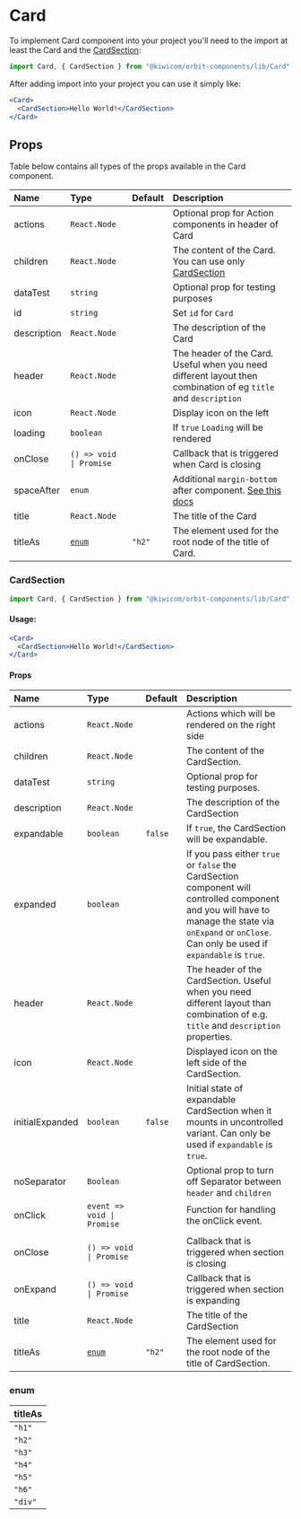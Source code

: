 # Card

To implement Card component into your project you'll need to the import at least the Card and the [CardSection](#cardsection):

```jsx
import Card, { CardSection } from "@kiwicom/orbit-components/lib/Card";
```

After adding import into your project you can use it simply like:

```jsx
<Card>
  <CardSection>Hello World!</CardSection>
</Card>
```

## Props

Table below contains all types of the props available in the Card component.

| Name        | Type                    | Default | Description                                                                                                                                                    |
| :---------- | :---------------------- | :------ | :------------------------------------------------------------------------------------------------------------------------------------------------------------- |
| actions     | `React.Node`            |         | Optional prop for Action components in header of Card                                                                                                          |
| children    | `React.Node`            |         | The content of the Card. You can use only [CardSection](#cardsection)                                                                                          |
| dataTest    | `string`                |         | Optional prop for testing purposes                                                                                                                             |
| id          | `string`                |         | Set `id` for `Card`                                                                                                                                            |
| description | `React.Node`            |         | The description of the Card                                                                                                                                    |
| header      | `React.Node`            |         | The header of the Card. Useful when you need different layout then combination of eg `title` and `description`                                                 |
| icon        | `React.Node`            |         | Display icon on the left                                                                                                                                       |
| loading     | `boolean`               |         | If `true` `Loading` will be rendered                                                                                                                           |
| onClose     | `() => void \| Promise` |         | Callback that is triggered when Card is closing                                                                                                                |
| spaceAfter  | `enum`                  |         | Additional `margin-bottom` after component. [See this docs](https://github.com/kiwicom/orbit/tree/master/packages/orbit-components/src/common/getSpacingToken) |
| title       | `React.Node`            |         | The title of the Card                                                                                                                                          |
| titleAs     | [`enum`](#enum)         | `"h2"`  | The element used for the root node of the title of Card.                                                                                                       |

### CardSection

```jsx
import Card, { CardSection } from "@kiwicom/orbit-components/lib/Card";
```

#### Usage:

```jsx
<Card>
  <CardSection>Hello World!</CardSection>
</Card>
```

#### Props

| Name            | Type                       | Default | Description                                                                                                                                                                                             |
| :-------------- | :------------------------- | :------ | :------------------------------------------------------------------------------------------------------------------------------------------------------------------------------------------------------ |
| actions         | `React.Node`               |         | Actions which will be rendered on the right side                                                                                                                                                        |
| children        | `React.Node`               |         | The content of the CardSection.                                                                                                                                                                         |
| dataTest        | `string`                   |         | Optional prop for testing purposes.                                                                                                                                                                     |
| description     | `React.Node`               |         | The description of the CardSection                                                                                                                                                                      |
| expandable      | `boolean`                  | `false` | If `true`, the CardSection will be expandable.                                                                                                                                                          |
| expanded        | `boolean`                  |         | If you pass either `true` or `false` the CardSection component will controlled component and you will have to manage the state via `onExpand` or `onClose`. Can only be used if `expandable` is `true`. |
| header          | `React.Node`               |         | The header of the CardSection. Useful when you need different layout than combination of e.g. `title` and `description` properties.                                                                     |
| icon            | `React.Node`               |         | Displayed icon on the left side of the CardSection.                                                                                                                                                     |
| initialExpanded | `boolean`                  | `false` | Initial state of expandable CardSection when it mounts in uncontrolled variant. Can only be used if `expandable` is `true`.                                                                             |
| noSeparator     | `Boolean`                  |         | Optional prop to turn off Separator between `header` and `children`                                                                                                                                     |
| onClick         | `event => void \| Promise` |         | Function for handling the onClick event.                                                                                                                                                                |
|                 |
| onClose         | `() => void \| Promise`    |         | Callback that is triggered when section is closing                                                                                                                                                      |
| onExpand        | `() => void \| Promise`    |         | Callback that is triggered when section is expanding                                                                                                                                                    |
| title           | `React.Node`               |         | The title of the CardSection                                                                                                                                                                            |
| titleAs         | [`enum`](#enum)            | `"h2"`  | The element used for the root node of the title of CardSection.                                                                                                                                         |

### enum

| titleAs |
| :------ |
| `"h1"`  |
| `"h2"`  |
| `"h3"`  |
| `"h4"`  |
| `"h5"`  |
| `"h6"`  |
| `"div"` |
